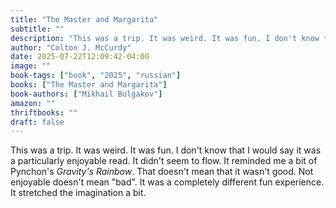 ```yaml
---
title: "The Master and Margarita"
subtitle: ""
description: "This was a trip. It was weird. It was fun. I don't know that I would say it was a particularly enjoyable read. It didn't seem to flow. It reminded me a bit of Pynchon's _Gravity's Rainbow_. That doesn't mean that it wasn't good. Not enjoyable doesn't mean 'bad'. It was a completely different fun experience. It stretched the imagination a bit."
author: "Colton J. McCurdy"
date: 2025-07-22T12:09:42-04:00
image: ""
book-tags: ["book", "2025", "russian"]
books: ["The Master and Margarita"]
book-authors: ["Mikhail Bulgakov"]
amazon: ""
thriftbooks: ""
draft: false
---
```


This was a trip. It was weird. It was fun. I don't know that I would say it was a particularly enjoyable read. It didn't seem to flow.
It reminded me a bit of Pynchon's _Gravity's Rainbow_. That doesn't mean that it wasn't good. Not enjoyable doesn't mean
"bad". It was a completely different fun experience. It stretched the imagination a bit.
